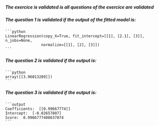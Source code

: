##### The exercice is validated is all questions of the exercice are validated

##### The question 1 is validated if the output of the fitted model is:

    ```python
    LinearRegression(copy_X=True, fit_intercept=[[1], [2.1], [3]], n_jobs=None,
                    normalize=[[1], [2], [3]])
    ```

##### The question 2 is validated if the output is:

    ```python
    array([[3.96013289]])
    ```

##### The question 3 is validated if the output is:

    ```output
    Coefficients:  [[0.99667774]]
    Intercept:  [-0.02657807]
    Score:  0.9966777408637874
    ```

